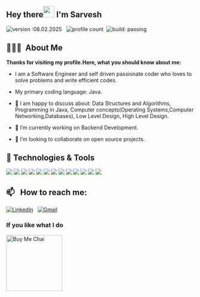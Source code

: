   ## Hey there<img src="https://raw.githubusercontent.com/MartinHeinz/MartinHeinz/master/wave.gif" width="30px"> I'm Sarvesh
  ![version :08.02.2025](https://img.shields.io/badge/version-14.08.2021-informational) &nbsp;
  ![profile count](https://komarev.com/ghpvc/?username=sarveshdutt17feb&color=red)&nbsp;
  ![build: passing](https://img.shields.io/badge/build-passing-success)

  ## 👨🏻‍💻 &nbsp;About Me

  <b>Thanks for visiting my profile.Here, what you should know about me:</b>
- I am a Software Engineer and  self driven passionate coder who loves to solve problems and write efficient codes.
-  My primary coding language: Java.

- 👀 I am happy to discuss about: Data Structures and Algorithms, Programming in Java, Computer concepts(Operating Systems,Computer Networking,Databases), Low Level Design, High Level Design.
- 🌱 I’m currently working on Backend Development.
- 💞️ I’m looking to collaborate on open source projects.


## 🔧 Technologies & Tools
![](https://img.shields.io/badge/Code-Java-informational?style=flat&logo=java&logoColor=white&color=2bbc8a)
![](https://img.shields.io/badge/Code-SQL-informational?style=flat&logo=javascript&logoColor=white&color=2bbc8a)
![](https://img.shields.io/badge/Code-DataStructures&Algorithms-informational?style=flat&logo=javascript&logoColor=white&color=2bbc8a)
![](https://img.shields.io/badge/Tools-MySQL-informational?style=flat&logo=mysql&logoColor=white&color=2bbc8a)
![](https://img.shields.io/badge/Editor-Intelij-informational?style=flat&logo=eclipseide&logoColor=white&color=2bbc8a)
![](https://img.shields.io/badge/Code-SpringBoot-informational?style=flat&logo=eclipseide&logoColor=white&color=2bbc8a)
![](https://img.shields.io/badge/Code-SpringDataJPA-informational?style=flat&logo=eclipseide&logoColor=white&color=2bbc8a)
![](https://img.shields.io/badge/Code-Multithreading-informational?style=flat&logo=eclipseide&logoColor=white&color=2bbc8a)
![](https://img.shields.io/badge/Code-OOPS-informational?style=flat&logo=eclipseide&logoColor=white&color=2bbc8a)
![](https://img.shields.io/badge/Cloud-AWS-informational?style=flat&logo=amazonaws&logoColor=white&color=2bbc8a)
![](https://img.shields.io/badge/Tools-Docker-informational?style=flat&logo=docker&logoColor=white&color=2bbc8a)
![](https://img.shields.io/badge/Code-JavaScript-informational?style=flat&logo=javascript&logoColor=white&color=2bbc8a)
![](https://img.shields.io/badge/Editor-VSCode-informational?style=flat&logo=visualstudiocode&logoColor=white&color=2bbc8a)

## 📫 &nbsp; How to reach me:
<a href="https://www.linkedin.com/in/sarvesh-dutt"><img alt="LinkedIn" src="https://img.shields.io/badge/linkedin%20-%230077B5.svg?&style=flat&logo=linkedin&logoColor=white"/></a> &nbsp;
<a href="mailto:sarveshdutt40@gmail.com"><img alt="Gmail" src="https://img.shields.io/badge/Gmail-D14836?style=flat&logo=gmail&logoColor=white" /></a> &nbsp;

### If you like what I do
<a href="https://buymeacoffee.com/sarveshdutt" target="_blank"><img src="https://cdn.buymeacoffee.com/buttons/v2/default-red.png" alt="Buy Me Chai" width="150" ></a>

<!---
sarveshdutt17feb/sarveshdutt17feb is a ✨ special ✨ repository because its `README.md` (this file) appears on your GitHub profile.
You can click the Preview link to take a look at your changes.
--->
